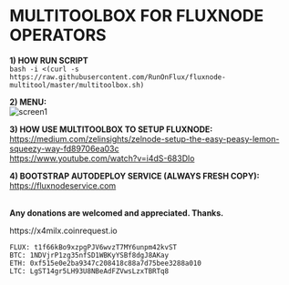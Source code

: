 # MULTITOOLBOX FOR FLUXNODE OPERATORS

<b>1) HOW RUN SCRIPT</b>  
```bash -i <(curl -s https://raw.githubusercontent.com/RunOnFlux/fluxnode-multitool/master/multitoolbox.sh)```  

<b>2) MENU:</b>    
![screen1](https://raw.githubusercontent.com/RunOnFlux/fluxnode-multitool/master/image/v6.png) 

<b>3) HOW USE MULTITOOLBOX TO SETUP FLUXNODE:</b>  
 https://medium.com/zelinsights/zelnode-setup-the-easy-peasy-lemon-squeezy-way-fd89706ea03c <br>
 https://www.youtube.com/watch?v=i4dS-683Dlo
 
 <b>4) BOOTSTRAP AUTODEPLOY SERVICE (ALWAYS FRESH COPY):</b>  
https://fluxnodeservice.com
 
<br>
<b>Any donations are welcomed and appreciated. Thanks.</b>  
<p>https://x4milx.coinrequest.io</p>

```
FLUX: t1f66kBo9xzpgPJV6wvzT7MY6unpm42kvST  
BTC: 1NDVjrP1zg35nfSD1WBKyYSBf8dgJ8AKay  
ETH: 0xf515e0e2ba9347c208418c88a7d75bee3288a010  
LTC: LgST14gr5LH93U8NBeAdFZVwsLzxTBRTq8  
```

